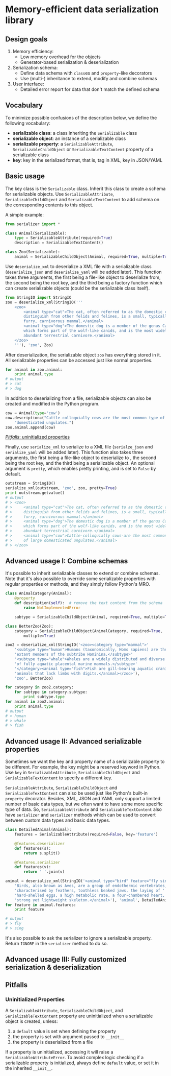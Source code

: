 # Memory-efficient data serialization library

## Design goals 
1. Memory efficiency:
    * Low memory overhead for the objects
    * Generator-based serialization & deserialization
2. Serialization schema:
    * Define data schema with `class`es and `property`-like decorators
    * Use (multi-) inheritance to extend, modify and combine schemas
3. User interface:
    * Detailed error report for data that don't match the defined schema

## Vocabulary

To minimize possible confusions of the description below, we define the
following vocabulary:

* **serializable class**: a class inheriting the `Serializable` class
* **serializable object**: an instance of a serializable class
* **serializable property**: a `SerializableAttribute`,
    `SerializableChildObject` or `SerializableTextContent` property of a
    serializable class
* **key**: key in the serialized format, that is, tag in XML, key in JSON/YAML

## Basic usage

The key class is the `Serializable` class. Inherit this class to create a
schema for serializable objects. Use `SerializableAttribute`,
`SerializableChildObject` and `SerializableTextContent` to add schema on the
corresponding contents to this object.

A simple example:

```python
from serializer import *

class Animal(Serializable):
    type = SerializableAttribute(required=True)
    description = SerializableTextContent()

class Zoo(Serializable):
    animal = SerializableChildObject(Animal, required=True, multiple=True)
```

Use `deserialize_xml` to deserialize a XML file with a serializable class
(`deserialize_json` and `deserialize_yaml` will be added later). This function
takes three arguments, the first being a file-like object to deserialize from,
the second being the root key, and the third being a factory function which
can create serializable objects (could be the serializable class itself).

```python
from StringIO import StringIO
zoo = deserialize_xml(StringIO('''
    <zoo>
        <animal type="cat">The cat, often referred to as the domestic cat to
        distinguish from other felids and felines, is a small, typically
        furry, carnivorous mammal.</animal>
        <animal type="dog">The domestic dog is a member of the genus Canis,
        which forms part of the wolf-like canids, and is the most widely
        abundant terrestrial carnivore.</animal>
    </zoo>
    '''), 'zoo', Zoo)
```

After deserialization, the serializable object `zoo` has everything stored in
it. All serializable properties can be accessed just like normal properties.

```python
for animal in zoo.animal:
    print animal.type
# output
# > cat
# > dog
```

In addition to deserializing from a file, serializable objects can also be
created and modified in the Python program.

```python
cow = Animal(type='cow')
cow.description=("Cattle-colloquially cows-are the most common type of large "
    "domesticated ungulates.")
zoo.animal.append(cow)
```

[_Pitfalls_: uninitialized properties](#uninitialized-properties)

Finally, use `serialize_xml` to serialize to a XML file (`serialze_json` and
`serialize_yaml` will be added later). This function also takes three
arguments, the first being a file-like object to deserialize to , the second
being the root key, and the third being a serializable object. An optional
argument is `pretty`, which enables pretty printing, and is set to `False` by
default.

```python
outstream = StringIO()
serialize_xml(outstream, 'zoo', zoo, pretty=True)
print outstream.getvalue()
# output
# > <zoo>
# >     <animal type="cat">The cat, often referred to as the domestic cat to
# >     distinguish from other felids and felines, is a small, typically
# >     furry, carnivorous mammal.</animal>
# >     <animal type="dog">The domestic dog is a member of the genus Canis,
# >     which forms part of the wolf-like canids, and is the most widely
# >     abundant terrestrial carnivore.</animal>
# >     <animal type="cow">Cattle-colloquially cows-are the most common type
# >     of large domesticated ungulates.</animal>
# > </zoo>
```

## Advanced usage I: Combine schemas

It's possible to inherit serializable classes to extend or combine schemas.
Note that it's also possible to override some serializable properties with
regular properties or methods, and they simply follow Python's MRO.

```python
class AnimalCategory(Animal):
    @property
    def description(self):  # remove the text content from the schema
        raise NotImplementedError

    subtype = SerializableChildObject(Animal, required=True, multiple=True)

class BetterZoo(Zoo):
    category = SerializableChildObject(AnimalCategory, required=True,
        multiple=True)

zoo2 = deserialize_xml(StringIO('<zoo><category type="mammal">'
    '<subtype type="human">Humans (taxonomically, Homo sapiens) are the only '
    'extant members of the subtribe Hominina.</subtype>'
    '<subtype type="whale">Whales are a widely distributed and diverse group '
    'of fully aquatic placental marine mammals.</subtype>'
    '</category><animal type="fish">Fish are gill-bearing aquatic craniate '
    'animals that lack limbs with digits.</animal></zoo>'),
    'zoo', BetterZoo)

for category in zoo2.category:
    for subtype in category.subtype:
        print subtype.type
for animal in zoo2.animal:
    print animal.type
# output
# > human
# > whale
# > fish
```

## Advanced usage II: Advanced serializable properties

Sometimes we want the key and property name of a serializable property to be
different. For example, the key might be a reserved keyword in Python. Use
`key` in `SerializableAttribute`, `SerializableChildObject` and
`SerializableTextContent` to specify a different key.

`SerializableAttribute`, `SerializableChildObject` and
`SerializableTextContent` can also be used just like Python's built-in
`property` decorator. Besides, XML, JSON and YAML only support a limited
number of basic data types, but we often want to have some more specific type
of data. So, `SerializableAttribute` and `SerializableTextContent` also have
`serializer` and `serializer` methods which can be used to convert between
custom data types and basic data types.

```python
class DetailedAnimal(Animal):
    features = SerializableAttribute(required=False, key='feature')

    @features.deserializer
    def features(s):
        return s.split()

    @features.serializer
    def features(v):
        return ' '.join(v)

animal = deserialize_xml(StringIO('<animal type="bird" feature="fly sing">'
    'Birds, also known as Aves, are a group of endothermic vertebrates, '
    'characterised by feathers, toothless beaked jaws, the laying of '
    'hard-shelled eggs, a high metabolic rate, a four-chambered heart, and a '
    'strong yet lightweight skeleton.</animal>'), 'animal', DetailedAnimal)
for feature in animal.features:
    print feature

# output
# > fly
# > sing
```

It's also possible to ask the serializer to ignore a serializable property.
Return `IGNORE` in the `serializer` method to do so.

## Advanced usage III: Fully customized serialization & deserialization

## Pitfalls

### Uninitialized Properties

A `SerializableAttribute`, `SerializableChildObject`, and
`SerializableTextContent` property are uninitialized when a serializable
object is created, unless:
1. a `default` value is set when defining the property
2. the property is set with argument passed to `__init__`
3. the property is deserialized from a file

If a property is uninitialized, accessing it will raise a
`SerializableAttributeError`. To avoid complex logic checking if a
serializable property is initialized, always define `default` value, or set it
in the inherited `__init__`.

